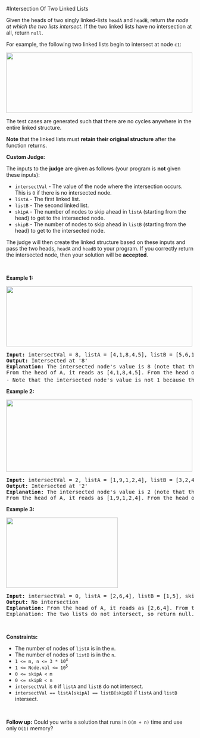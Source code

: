 #Intersection Of Two Linked Lists
<p>Given the heads of two singly linked-lists <code>headA</code> and <code>headB</code>, return <em>the node at which the two lists intersect</em>. If the two linked lists have no intersection at all, return <code>null</code>.</p>
<p>For example, the following two linked lists begin to intersect at node <code>c1</code>:</p>
<img alt="" src="https://assets.leetcode.com/uploads/2021/03/05/160_statement.png" style="width:500px;height:162px"/>
<p>The test cases are generated such that there are no cycles anywhere in the entire linked structure.</p>
<p><strong>Note</strong> that the linked lists must <strong>retain their original structure</strong> after the function returns.</p>
<p><strong>Custom Judge:</strong></p>
<p>The inputs to the <strong>judge</strong> are given as follows (your program is <strong>not</strong> given these inputs):</p>
<ul>
<li><code>intersectVal</code> - The value of the node where the intersection occurs. This is <code>0</code> if there is no intersected node.</li>
<li><code>listA</code> - The first linked list.</li>
<li><code>listB</code> - The second linked list.</li>
<li><code>skipA</code> - The number of nodes to skip ahead in <code>listA</code> (starting from the head) to get to the intersected node.</li>
<li><code>skipB</code> - The number of nodes to skip ahead in <code>listB</code> (starting from the head) to get to the intersected node.</li>
</ul>
<p>The judge will then create the linked structure based on these inputs and pass the two heads, <code>headA</code> and <code>headB</code> to your program. If you correctly return the intersected node, then your solution will be <strong>accepted</strong>.</p>
<p> </p>
<p><strong class="example">Example 1:</strong></p>
<img alt="" src="https://assets.leetcode.com/uploads/2021/03/05/160_example_1_1.png" style="width:500px;height:162px"/>
<pre><strong>Input:</strong> intersectVal = 8, listA = [4,1,8,4,5], listB = [5,6,1,8,4,5], skipA = 2, skipB = 3
<strong>Output:</strong> Intersected at '8'
<strong>Explanation:</strong> The intersected node's value is 8 (note that this must not be 0 if the two lists intersect).
From the head of A, it reads as [4,1,8,4,5]. From the head of B, it reads as [5,6,1,8,4,5]. There are 2 nodes before the intersected node in A; There are 3 nodes before the intersected node in B.
- Note that the intersected node's value is not 1 because the nodes with value 1 in A and B (2<sup>nd</sup> node in A and 3<sup>rd</sup> node in B) are different node references. In other words, they point to two different locations in memory, while the nodes with value 8 in A and B (3<sup>rd</sup> node in A and 4<sup>th</sup> node in B) point to the same location in memory.
</pre>
<p><strong class="example">Example 2:</strong></p>
<img alt="" src="https://assets.leetcode.com/uploads/2021/03/05/160_example_2.png" style="width:500px;height:194px"/>
<pre><strong>Input:</strong> intersectVal = 2, listA = [1,9,1,2,4], listB = [3,2,4], skipA = 3, skipB = 1
<strong>Output:</strong> Intersected at '2'
<strong>Explanation:</strong> The intersected node's value is 2 (note that this must not be 0 if the two lists intersect).
From the head of A, it reads as [1,9,1,2,4]. From the head of B, it reads as [3,2,4]. There are 3 nodes before the intersected node in A; There are 1 node before the intersected node in B.
</pre>
<p><strong class="example">Example 3:</strong></p>
<img alt="" src="https://assets.leetcode.com/uploads/2021/03/05/160_example_3.png" style="width:300px;height:189px"/>
<pre><strong>Input:</strong> intersectVal = 0, listA = [2,6,4], listB = [1,5], skipA = 3, skipB = 2
<strong>Output:</strong> No intersection
<strong>Explanation:</strong> From the head of A, it reads as [2,6,4]. From the head of B, it reads as [1,5]. Since the two lists do not intersect, intersectVal must be 0, while skipA and skipB can be arbitrary values.
Explanation: The two lists do not intersect, so return null.
</pre>
<p> </p>
<p><strong>Constraints:</strong></p>
<ul>
<li>The number of nodes of <code>listA</code> is in the <code>m</code>.</li>
<li>The number of nodes of <code>listB</code> is in the <code>n</code>.</li>
<li><code>1 &lt;= m, n &lt;= 3 * 10<sup>4</sup></code></li>
<li><code>1 &lt;= Node.val &lt;= 10<sup>5</sup></code></li>
<li><code>0 &lt;= skipA &lt; m</code></li>
<li><code>0 &lt;= skipB &lt; n</code></li>
<li><code>intersectVal</code> is <code>0</code> if <code>listA</code> and <code>listB</code> do not intersect.</li>
<li><code>intersectVal == listA[skipA] == listB[skipB]</code> if <code>listA</code> and <code>listB</code> intersect.</li>
</ul>
<p> </p>
<strong>Follow up:</strong> Could you write a solution that runs in <code>O(m + n)</code> time and use only <code>O(1)</code> memory?
